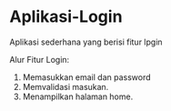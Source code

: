 # Aplikasi-Login
Aplikasi sederhana yang berisi fitur lpgin

Alur Fitur Login:
1. Memasukkan email dan password
2. Memvalidasi masukan.
3. Menampilkan halaman home.
